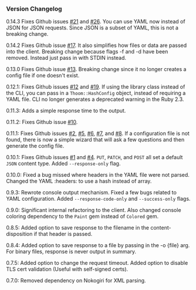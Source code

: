 ### Version Changelog
0.14.3 Fixes Github issues [#21](https://github.com/thoom/restclient/issues/21) and [#26](https://github.com/thoom/restclient/issues/26). 
You can use YAML now instead of JSON for JSON requests. Since JSON is a subset of YAML, this is not a breaking change.

0.14.2 Fixes Github issue [#17](https://github.com/thoom/restclient/issues/17). It also simplifies how files or data are passed into the client.
Breaking change because flags -f and -d have been removed. Instead just pass in with STDIN instead.

0.13.0 Fixes Github issue [#13](https://github.com/thoom/restclient/issues/13). 
Breaking change since it no longer creates a config file if one doesn't exist.

0.12.1: Fixes Github issues [#12](https://github.com/thoom/restclient/issues/12) and [#19](https://github.com/thoom/restclient/issues/19). 
If using the library class instead of the CLI, you can pass in a `Thoom::HashConfig` object,
instead of requiring a YAML file. CLI no longer generates a deprecated warning in the Ruby 2.3.

0.11.3: Adds a simple response time to the output.

0.11.2: Fixes Github issue [#10](https://github.com/thoom/restclient/issues/10).

0.11.1: Fixes Github issues [#2](https://github.com/thoom/restclient/issues/2), [#5](https://github.com/thoom/restclient/issues/5), [#6](https://github.com/thoom/restclient/issues/6), [#7](https://github.com/thoom/restclient/issues/7), and [#8](https://github.com/thoom/restclient/issues/8). If a configuration file is not found,
there is now a simple wizard that will ask a few questions and then generate the config file.

0.10.1: Fixes Github issues [#1](https://github.com/thoom/restclient/issues/1) and [#4](https://github.com/thoom/restclient/issues/4). `PUT`, `PATCH`, and `POST` all set a default `JSON` content type. Added `--response-only` flag.

0.10.0: Fixed a bug missed where headers in the YAML file were not parsed. Changed the YAML :headers: to use a hash instead of array.

0.9.3: Rewrote console output mechanism. Fixed a few bugs related to YAML configuration. Added `--response-code-only` and `--success-only` flags.

0.9.0: Significant internal refactoring to the client. Also changed console coloring dependency to the `Paint` gem instead of `Colored` gem.

0.8.5: Added option to save response to the filename in the content-disposition if that header is passed.

0.8.4: Added option to save response to a file by passing in the -o {file} arg. For binary files, response is never output in summary.

0.7.5: Added option to change the request timeout. Added option to disable TLS cert validation (Useful with self-signed certs).

0.7.0: Removed dependency on Nokogiri for XML parsing.
